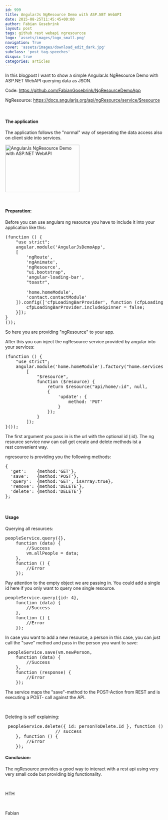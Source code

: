 ```yaml
---
id: 999
title: AngularJs NgResource Demo with ASP.NET WebAPI
date: 2015-08-25T11:45:45+00:00
author: Fabian Gosebrink
layout: post
tags: github rest webapi ngresourcce
logo: 'assets/images/logo_small.png'
navigation: True
cover: 'assets/images/download_edit_dark.jpg'
subclass: 'post tag-speeches'
disqus: true
categories: articles
---
```



In this blogpost I want to show a simple AngularJs NgResource Demo with ASP.NET WebAPI querying data as JSON.

Code: <a href="https://github.com/FabianGosebrink/NgResourceDemoApp">https://github.com/FabianGosebrink/NgResourceDemoApp</a>

NgResource: <a href="https://docs.angularjs.org/api/ngResource/service/$resource">https://docs.angularjs.org/api/ngResource/service/$resource</a>

&nbsp;

<h4>The application</h4>

The application follows the "normal" way of seperating the data access also on client side into services.

<a href="http://offering.solutions/wp-content/uploads/2015/08/folders.png"><img class="aligncenter size-full wp-image-1443" src="http://offering.solutions/wp-content/uploads/2015/08/folders.png" alt="AngularJs NgResource Demo with ASP.NET WebAPI" width="237" height="151" /></a>

&nbsp;

<h4>Preparation:</h4>

Before you can use angulars ng resource you have to include it into your application like this:

<pre class="lang:js decode:true ">(function () {
    "use strict";
    angular.module('AngularJsDemoApp',
    [
        'ngRoute',
        'ngAnimate',
        'ngResource',
        "ui.bootstrap",
        'angular-loading-bar',
        "toastr",

        'home.homeModule',
        'contact.contactModule'
    ]).config(['cfpLoadingBarProvider', function (cfpLoadingBarProvider) {
        cfpLoadingBarProvider.includeSpinner = false;
    }]);
}
());</pre>

So here you are providing "ngResource" to your app.

After this you can inject the ngResource service provided by angular into your services:

<pre class="lang:js decode:true ">(function () {
    "use strict";
    angular.module('home.homeModule').factory("home.services.peopleService",
        [
            "$resource", 
            function ($resource) {
                return $resource("api/home/:id", null,
                {
                    'update': {
                        method: 'PUT'
                    }
                });
            }
        ]);
}());</pre>

The first argument you pass in is the url with the optional id (:id). The ng resource service now can call get create and delete methods ist a rest convenient way.

ngresource is providing you the following methods:

<pre class="lang:js decode:true " data-url=" ">{ 
  'get':    {method:'GET'},
  'save':   {method:'POST'},
  'query':  {method:'GET', isArray:true},
  'remove': {method:'DELETE'},
  'delete': {method:'DELETE'} 
};</pre>

&nbsp;

<h4>Usage</h4>

Querying all resources:

<pre class="lang:js decode:true">peopleService.query({},
    function (data) {
        //Success
        vm.allPeople = data;
    },
    function () {
        //Error
    });</pre>

Pay attention to the empty object we are passing in. You could add a single id here if you only want to query one single resource.

<pre class="lang:c# decode:true ">peopleService.query({id: 4},
    function (data) {
        //Success
    },
    function () {
        //Error
    });</pre>

In case you want to add a new resource, a person in this case, you can just call the "save" method and pass in the person you want to save:

<pre class="lang:js decode:true "> peopleService.save(vm.newPerson,
    function (data) {
        //Success
    },
    function (response) {
        //Error
    });</pre>

The service maps the "save"-method to the POST-Action from REST and is executing a POST- call against the API.

&nbsp;

Deleting is self explaining:

<pre class="lang:js decode:true "> peopleService.delete({ id: personToDelete.Id }, function () {
                   // success
    }, function () {
        //Error
    });</pre>

<h4>Conclusion:</h4>

The ngResource provides a good way to interact with a rest api using very very small code but providing big functionality.

&nbsp;

HTH

&nbsp;

Fabian
